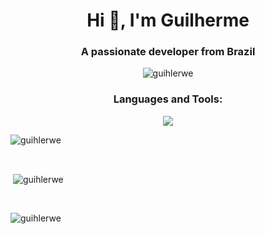 <h1 align="center">Hi 👋, I'm Guilherme</h1>
<h3 align="center">A passionate developer from Brazil</h3>

<p align="center"> <img src="https://komarev.com/ghpvc/?username=guihlerwe&label=Profile%20views&color=grey&style=flat" alt="guihlerwe" /> </p>

<h3 align="center">Languages and Tools:</h3>
<p>
<p align="center">
  <a href="https://skillicons.dev">
    <img src="https://skillicons.dev/icons?i=java,js,ts,python,sql,git,postgree,mysql,figma,netbeans,vscode" />
  </a>
</p>  
  <img align="center" src="https://github-readme-stats.vercel.app/api/top-langs?username=guihlerwe&show_icons=true&theme=dark&locale=en&layout=compact" alt="guihlerwe" /></p>
<br>
<p>&nbsp;<img align="center" src="https://github-readme-stats.vercel.app/api?username=guihlerwe&show_icons=true&theme=dark&locale=en" alt="guihlerwe" /></p>
<br>
<p><img align="center" src="https://github-readme-streak-stats.herokuapp.com/?user=guihlerwe&theme=dark" alt="guihlerwe" /></p>
